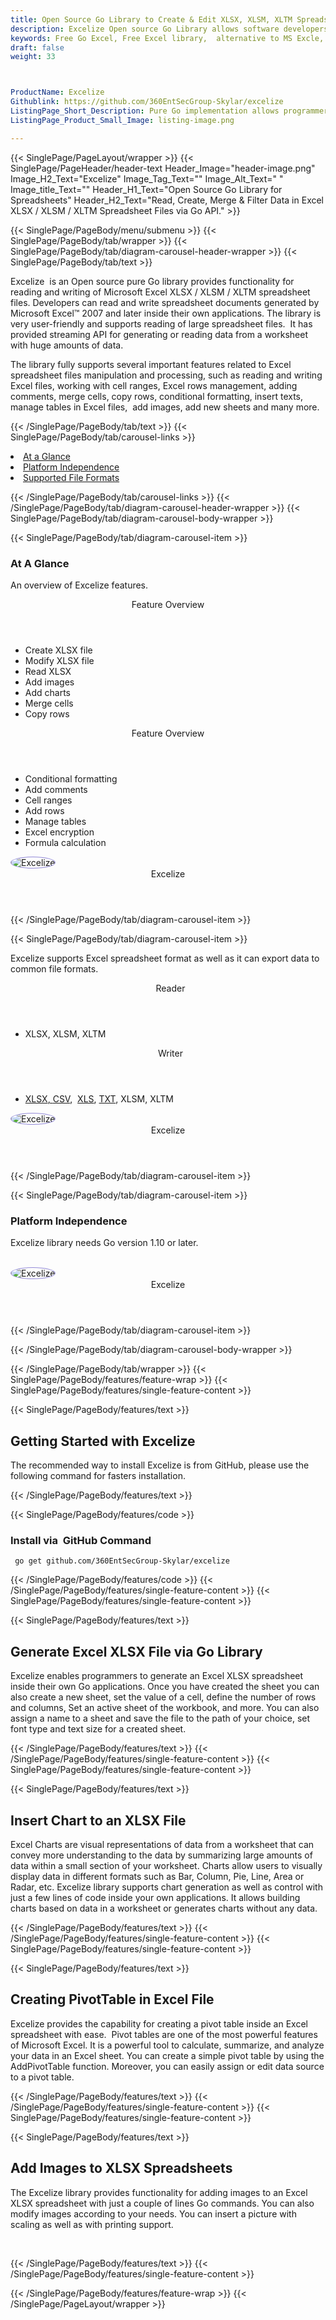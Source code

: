 ```yaml
---
title: Open Source Go Library to Create & Edit XLSX, XLSM, XLTM Spreadsheets
description: Excelize Open source Go Library allows software developers to Read, Create, Merge & Filter Data in Excel XLSX / XLSM / XLTM Spreadsheet Files via REST APIs.
keywords: Free Go Excel, Free Excel library,  alternative to MS Excle, Go XLSX API, Go XLSX library,  Go Excel API, Go Excel Library, Go XLSM, Go XLTM API, Go Spreadsheets API, create spreadsheet, add comments to cells,  Read XLSX files, manage Rows or Cells, add Comments to Excel
draft: false
weight: 33



ProductName: Excelize  
Githublink: https://github.com/360EntSecGroup-Skylar/excelize
ListingPage_Short_Description: Pure Go implementation allows programmers to create, read, and convert popular format of Excel XLSX / XLSM / XLTM spreadsheet files generated by Microsoft Excel™ 2007 and later.
ListingPage_Product_Small_Image: listing-image.png 

---
```


{{< SinglePage/PageLayout/wrapper >}}
{{< SinglePage/PageHeader/header-text
Header_Image="header-image.png"
Image_H2_Text="Excelize"
Image_Tag_Text=""
Image_Alt_Text=" "
Image_title_Text=""
Header_H1_Text="Open Source Go Library for Spreadsheets"
Header_H2_Text="Read, Create, Merge & Filter Data in Excel XLSX / XLSM / XLTM Spreadsheet Files via Go API." >}}

{{< SinglePage/PageBody/menu/submenu >}}
{{< SinglePage/PageBody/tab/wrapper >}}
{{< SinglePage/PageBody/tab/diagram-carousel-header-wrapper >}}
{{< SinglePage/PageBody/tab/text >}}



<p>Excelize  is an Open source pure Go library provides functionality for reading and writing of Microsoft Excel XLSX / XLSM / XLTM spreadsheet files. Developers can read and write spreadsheet documents generated by Microsoft Excel™ 2007 and later inside their own applications. The library is very user-friendly and supports reading of large spreadsheet files.  It has provided streaming API for generating or reading data from a worksheet with huge amounts of data.</p>
<p>The library fully supports several important features related to Excel spreadsheet files manipulation and processing, such as reading and writing Excel files, working with cell ranges, Excel rows management, adding comments, merge cells, copy rows, conditional formatting, insert texts, manage tables in Excel files,  add images, add new sheets and many more.</p>

{{< /SinglePage/PageBody/tab/text >}}
{{< SinglePage/PageBody/tab/carousel-links >}}

<li data-target="#diagramcarousel" data-slide-to="0"><a href="#">At a Glance</a></li>
<li data-target="#diagramcarousel" data-slide-to="2"><a href="#">Platform Independence</a></li>
<li data-target="#diagramcarousel" data-slide-to="1"><a class="activetab" href="#">Supported File Formats</a></li>


{{< /SinglePage/PageBody/tab/carousel-links >}}
{{< /SinglePage/PageBody/tab/diagram-carousel-header-wrapper >}}
{{< SinglePage/PageBody/tab/diagram-carousel-body-wrapper >}}

{{< SinglePage/PageBody/tab/diagram-carousel-item >}}
<h3>At A Glance</h3>
<p>An overview of Excelize features.</p>
<div class="diagram1 d1-poi">
<div class="d1-row">
<div class="d1-col d1-left"><header>Feature Overview</header>
<ul>
<li>Create XLSX file</li>
<li>Modify XLSX file</li>
<li>Read XLSX</li>
<li>Add images</li>
<li>Add charts</li>
<li>Merge cells</li>
<li>Copy rows</li>
</ul>
</div>
<!--/left-->
<div class="d1-col d1-right"><header>Feature Overview</header>
<ul>
<li>Conditional formatting</li>
<li>Add comments</li>
<li>Cell ranges</li>
<li>Add rows</li>
<li>Manage tables</li>
<li>Excel encryption</li>
<li>Formula calculation</li>
</ul>
</div>
<!--/right--></div>
<!--/row-->
<div class="d1-logo"><img style="border: 1px solid #9289d7; border-radius: 50%;" src='listing-image.png' alt="Excelize"><header>Excelize</header><footer><small></small></footer></div>
<!--/logo--></div>
<!--/diagram1-->
{{< /SinglePage/PageBody/tab/diagram-carousel-item >}}

{{< SinglePage/PageBody/tab/diagram-carousel-item >}}
<p>Excelize supports Excel spreadsheet format as well as it can export data to common file formats.</p>
<div class="diagram1 d2  d1-poi">
<div class="d1-row">
<div class="d1-col d1-left"><header><i class="fa fa-arrows-v "> </i> Reader</header>
<ul>
<li>XLSX, XLSM, XLTM</li>
</ul>
</div>
<!--/left-->
<div class="d1-col d1-right"><header><i class="fa  fa-long-arrow-down"> </i> Writer</header>
<ul>
<li><a href="https://docs.fileformat.com/spreadsheet/xlsx/">XLSX</a><a href="https://docs.fileformat.com/web/html/">, </a><a href="https://docs.fileformat.com/spreadsheet/csv/">CSV</a>,  <a href="https://docs.fileformat.com/spreadsheet/xls/">XLS</a>, <a href="https://docs.fileformat.com/word-processing/txt/">TXT</a>, XLSM, XLTM</li>
</ul>
</div>
<!--/right--></div>
<!--/row-->
<div class="d1-logo"><img style="border: 1px solid #9289d7; border-radius: 50%;" src='listing-image.png' alt="Excelize"><header>Excelize</header><footer><small></small></footer></div>
<!--/logo--></div>
<!--/diagram2-->
{{< /SinglePage/PageBody/tab/diagram-carousel-item >}}

{{< SinglePage/PageBody/tab/diagram-carousel-item >}}
<h3>Platform Independence</h3>
<p>Excelize library needs Go version 1.10 or later.</p>
<div class="diagram1 d1-poi">
<div class="d1-row">
<div class="d1-col d1-left"> </div>
<div class="d1-col d1-right"><!-- <header><i class="fa fa-cubes"> &nbsp;</i></header>
<ul>
<li>Python 2.6 & above</li>
</ul> --></div>
<!--/left--><!--/right--></div>
<!--/row-->
<div class="d1-logo"><img style="border: 1px solid #9289d7; border-radius: 50%;" src='listing-image.png' alt="Excelize"><header>Excelize</header><footer><small></small></footer></div>
<!--/logo--></div>
<!--/diagram2 -->
{{< /SinglePage/PageBody/tab/diagram-carousel-item >}}

{{< /SinglePage/PageBody/tab/diagram-carousel-body-wrapper >}}

{{< /SinglePage/PageBody/tab/wrapper >}}
{{< SinglePage/PageBody/features/feature-wrap >}}
{{< SinglePage/PageBody/features/single-feature-content >}}

{{< SinglePage/PageBody/features/text >}}
<h2 class="h2title">Getting Started with Excelize</h2>
<p>The recommended way to install Excelize is from GitHub, please use the following command for fasters installation.</p>
{{< /SinglePage/PageBody/features/text >}}

{{< SinglePage/PageBody/features/code >}}
<h3>Install via  GitHub Command</h3>
<pre><code class="html"> go get github.com/360EntSecGroup-Skylar/excelize </code></pre>

{{< /SinglePage/PageBody/features/code >}}
{{< /SinglePage/PageBody/features/single-feature-content >}}
{{< SinglePage/PageBody/features/single-feature-content >}}

{{< SinglePage/PageBody/features/text >}}
<h2 class="h2title">Generate Excel XLSX File via Go Library</h2>
<p>Excelize enables programmers to generate an Excel XLSX spreadsheet inside their own Go applications. Once you have created the sheet you can also create a new sheet, set the value of a cell, define the number of rows and columns, Set an active sheet of the workbook, and more. You can also assign a name to a sheet and save the file to the path of your choice, set font type and text size for a created sheet. </p>

{{< /SinglePage/PageBody/features/text >}}
{{< /SinglePage/PageBody/features/single-feature-content >}}
{{< SinglePage/PageBody/features/single-feature-content >}}

{{< SinglePage/PageBody/features/text >}}
<h2 class="h2title">Insert Chart to an XLSX File</h2>
<p>Excel Charts are visual representations of data from a worksheet that can convey more understanding to the data by summarizing large amounts of data within a small section of your worksheet. Charts allow users to visually display data in different formats such as Bar, Column, Pie, Line, Area or Radar, etc. Excelize library supports chart generation as well as control with just a few lines of code inside your own applications. It allows building charts based on data in a worksheet or generates charts without any data.</p>

{{< /SinglePage/PageBody/features/text >}}
{{< /SinglePage/PageBody/features/single-feature-content >}}
{{< SinglePage/PageBody/features/single-feature-content >}}

{{< SinglePage/PageBody/features/text >}}
<h2 class="h2title">Creating PivotTable in Excel File</h2>
<p>Excelize provides the capability for creating a pivot table inside an Excel spreadsheet with ease.  Pivot tables are one of the most powerful features of Microsoft Excel. It is a powerful tool to calculate, summarize, and analyze your data in an Excel sheet. You can create a simple pivot table by using the AddPivotTable function. Moreover, you can easily assign or edit data source to a pivot table.</p>

{{< /SinglePage/PageBody/features/text >}}
{{< /SinglePage/PageBody/features/single-feature-content >}}
{{< SinglePage/PageBody/features/single-feature-content >}}

{{< SinglePage/PageBody/features/text >}}
<h2 class="h2title">Add Images to XLSX Spreadsheets</h2>
<p>The Excelize library provides functionality for adding images to an Excel XLSX spreadsheet with just a couple of lines Go commands. You can also modify images according to your needs. You can insert a picture with scaling as well as with printing support.</p>
 

{{< /SinglePage/PageBody/features/text >}}
{{< /SinglePage/PageBody/features/single-feature-content >}}

{{< /SinglePage/PageBody/features/feature-wrap >}}
{{< /SinglePage/PageLayout/wrapper >}}